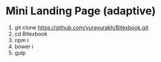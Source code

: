 # Mini Landing Page (adaptive)

1. git clone https://github.com/yurayurakh/Bitexbook.git
2. cd Bitexbook
3. npm i
4. bower i
5. gulp

